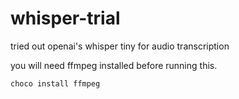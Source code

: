 # whisper-trial
tried out openai's whisper tiny for audio transcription

you will need ffmpeg installed before running this.

```
choco install ffmpeg
```
